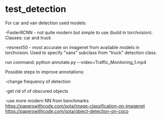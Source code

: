 # test_detection
For car and van detection used models: 

-FasterRCNN - not quite modern but simple to use (build in torchvision). Classes: car and truck

-resnext50 - most accurate on imagenet from available models in torchvision. Used to specify "vans" subclass from "truck" detection class.

run command: 
python annotate.py --video=Traffic_Monitoring_1.mp4

Possible steps to improve annotations:

-change frequency of detection

-get rid of of obscured objects

-use more modern NN from benchmarks 
https://paperswithcode.com/sota/image-classification-on-imagenet
https://paperswithcode.com/sota/object-detection-on-coco

